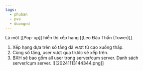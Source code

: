 ```yaml
---
tags:
  - phuban
  - pve
  - duongnd
---
```

Là một [[Pop-up]] hiển thị xếp hạng [[Leo Đậu Thần (Tower)]].
1. Xếp hạng dựa trên số tầng đã vượt từ cao xuống thấp.
2. Cùng số tầng, user vượt qua trước sẽ xếp trên.
3. BXH sẽ bao gồm all user trong server/cụm server. Danh sách server/cụm server.
![[20241113144344.png]]
